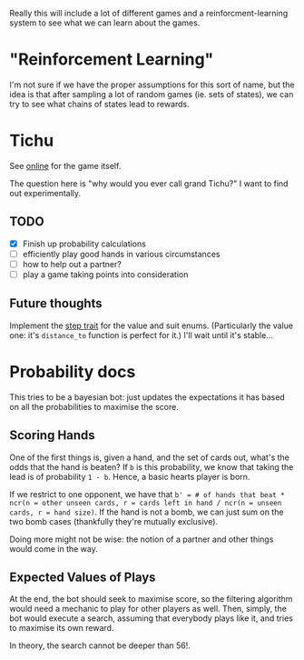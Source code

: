 Really this will include a lot of different games and a reinforcment-learning system to see what we can learn
about the games.

# "Reinforcement Learning"

I'm not sure if we have the proper assumptions for this sort of name, but the idea is that after sampling a lot
of random games (ie. sets of states), we can try to see what chains of states lead to rewards.

# Tichu

See [online](https://boardgamegeek.com/boardgame/215/tichu) for the game itself.

The question here is "why would you ever call grand Tichu?" I want to find out
experimentally.

## TODO

- [x] Finish up probability calculations
- [ ] efficiently play good hands in various circumstances
- [ ] how to help out a partner?
- [ ] play a game taking points into consideration

## Future thoughts

Implement the [step trait](https://doc.rust-lang.org/std/iter/trait.Step.html) for the value and suit enums.
(Particularly the value one: it's `distance_to` function is perfect for it.)
I'll wait until it's stable...

# Probability docs

This tries to be a bayesian bot: just updates the expectations it has based on all the probabilities to
maximise the score.

## Scoring Hands

One of the first things is, given a hand, and the set of cards out, what's the odds that the hand is beaten?
If `b` is this probability, we know that taking the lead is of probability `1 - b`. Hence, a basic hearts player
is born.

If we restrict to one opponent, we have that
`b' = # of hands that beat * ncr(n = other unseen cards, r = cards left in hand / ncr(n = unseen cards, r = hand size)`.
If the hand is not a bomb, we can just sum on the two bomb cases (thankfully they're mutually exclusive).

Doing more might not be wise: the notion of a partner and other things would come in the way.

## Expected Values of Plays

At the end, the bot should seek to maximise score, so the filtering algorithm would need a mechanic to play for
other players as well. Then, simply, the bot would execute a search, assuming that everybody plays like it, and
tries to maximise its own reward.

In theory, the search cannot be deeper than 56!.
